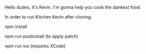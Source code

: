 Hello dudes, it's Kevin. I'm gonna help you cook the dankest food.

In order to run Kitchen Kevin after cloning:

npm install

npm run postinstall
(to apply patch)

npm run ios (requires XCode)
